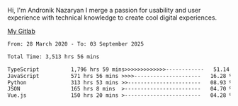 Hi, I'm Andronik Nazaryan
I merge a passion for usability and user experience with technical knowledge to create cool digital experiences.

[My Gitlab](https://gitlab.com/anridev24)

<!--START_SECTION:waka-->

```txt
From: 28 March 2020 - To: 03 September 2025

Total Time: 3,513 hrs 56 mins

TypeScript          1,796 hrs 59 mins>>>>>>>>>>>>>------------   51.14 %
JavaScript          571 hrs 56 mins >>>>---------------------   16.28 %
Python              313 hrs 53 mins >>-----------------------   08.93 %
JSON                165 hrs 8 mins  >------------------------   04.70 %
Vue.js              150 hrs 20 mins >------------------------   04.28 %
```

<!--END_SECTION:waka-->

